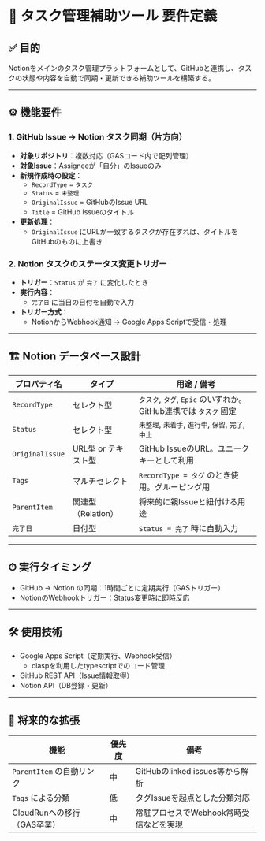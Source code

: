# 📘 タスク管理補助ツール 要件定義

## ✅ 目的
Notionをメインのタスク管理プラットフォームとして、GitHubと連携し、タスクの状態や内容を自動で同期・更新できる補助ツールを構築する。

---

## ⚙️ 機能要件

### 1. GitHub Issue → Notion タスク同期（片方向）
- **対象リポジトリ**：複数対応（GASコード内で配列管理）
- **対象Issue**：Assigneeが「自分」のIssueのみ
- **新規作成時の設定**：
  - `RecordType` = `タスク`
  - `Status` = `未整理`
  - `OriginalIssue` = GitHubのIssue URL
  - `Title` = GitHub Issueのタイトル
- **更新処理**：
  - `OriginalIssue` にURLが一致するタスクが存在すれば、タイトルをGitHubのものに上書き

### 2. Notion タスクのステータス変更トリガー
- **トリガー**：`Status` が `完了` に変化したとき
- **実行内容**：
  - `完了日` に当日の日付を自動で入力
- **トリガー方式**：
  - NotionからWebhook通知 → Google Apps Scriptで受信・処理

---

## 🏗 Notion データベース設計

| プロパティ名     | タイプ             | 用途 / 備考 |
|------------------|--------------------|-------------|
| `RecordType`     | セレクト型         | `タスク`, `タグ`, `Epic` のいずれか。GitHub連携では `タスク` 固定 |
| `Status`         | セレクト型         | `未整理`, `未着手`, `進行中`, `保留`, `完了`, `中止` |
| `OriginalIssue`  | URL型 or テキスト型 | GitHub IssueのURL。ユニークキーとして利用 |
| `Tags`           | マルチセレクト     | `RecordType = タグ` のとき使用。グルーピング用 |
| `ParentItem`     | 関連型（Relation） | 将来的に親Issueと紐付ける用途 |
| `完了日`         | 日付型             | `Status = 完了` 時に自動入力 |

---

## ⏱ 実行タイミング
- GitHub → Notion の同期：1時間ごとに定期実行（GASトリガー）
- NotionのWebhookトリガー：Status変更時に即時反応

---

## 🛠 使用技術
- Google Apps Script（定期実行、Webhook受信）
    - claspを利用したtypescriptでのコード管理
- GitHub REST API（Issue情報取得）
- Notion API（DB登録・更新）

---

## 🔮 将来的な拡張

| 機能                            | 優先度 | 備考 |
|---------------------------------|--------|------|
| `ParentItem` の自動リンク       | 中     | GitHubのlinked issues等から解析 |
| `Tags` による分類               | 低     | タグIssueを起点とした分類対応 |
| CloudRunへの移行（GAS卒業）    | 中     | 常駐プロセスでWebhook常時受信などを実現 |

